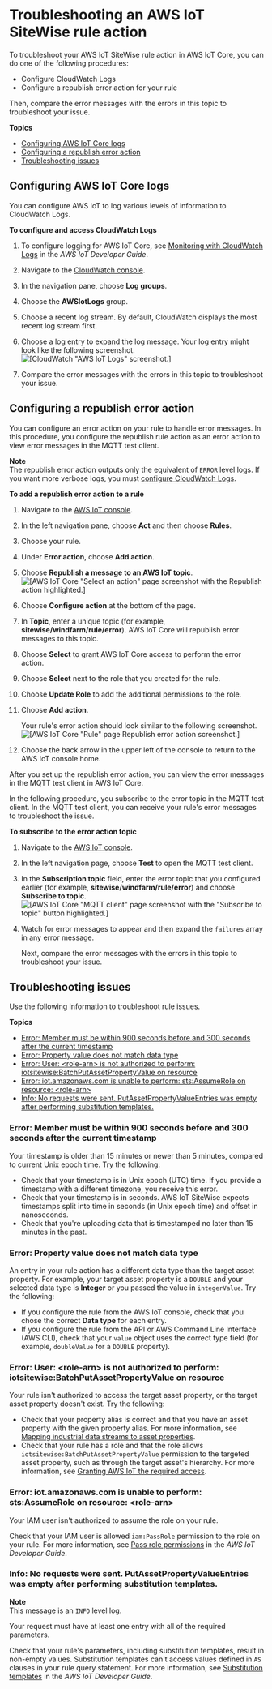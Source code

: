 # Troubleshooting an AWS IoT SiteWise rule action<a name="troubleshoot-rule"></a>

To troubleshoot your AWS IoT SiteWise rule action in AWS IoT Core, you can do one of the following procedures:
+ Configure CloudWatch Logs
+ Configure a republish error action for your rule

Then, compare the error messages with the errors in this topic to troubleshoot your issue\.

**Topics**
+ [Configuring AWS IoT Core logs](#configure-iot-logs)
+ [Configuring a republish error action](#configure-republish-error-action)
+ [Troubleshooting issues](#troubleshoot-rule-issues)

## Configuring AWS IoT Core logs<a name="configure-iot-logs"></a>

You can configure AWS IoT to log various levels of information to CloudWatch Logs\.

**To configure and access CloudWatch Logs**

1. To configure logging for AWS IoT Core, see [Monitoring with CloudWatch Logs](https://docs.aws.amazon.com/iot/latest/developerguide/cloud-watch-logs.html) in the *AWS IoT Developer Guide*\.

1. Navigate to the [CloudWatch console](https://console.aws.amazon.com/cloudwatch/)\.

1. In the navigation pane, choose **Log groups**\.

1. Choose the **AWSIotLogs** group\.

1. Choose a recent log stream\. By default, CloudWatch displays the most recent log stream first\.

1. Choose a log entry to expand the log message\. Your log entry might look like the following screenshot\.  
![\[CloudWatch "AWS IoT Logs" screenshot.\]](http://docs.aws.amazon.com/iot-sitewise/latest/userguide/images/rule-ingestion/troubleshoot-rule-logs-console.png)

1. Compare the error messages with the errors in this topic to troubleshoot your issue\.

## Configuring a republish error action<a name="configure-republish-error-action"></a>

You can configure an error action on your rule to handle error messages\. In this procedure, you configure the republish rule action as an error action to view error messages in the MQTT test client\.

**Note**  
The republish error action outputs only the equivalent of `ERROR` level logs\. If you want more verbose logs, you must [configure CloudWatch Logs](#configure-iot-logs)\.

**To add a republish error action to a rule**

1. Navigate to the [AWS IoT console](https://console.aws.amazon.com/iot/)\.

1. In the left navigation pane, choose **Act** and then choose **Rules**\.

1. Choose your rule\.

1. Under **Error action**, choose **Add action**\.

1. Choose **Republish a message to an AWS IoT topic**\.  
![\[AWS IoT Core "Select an action" page screenshot with the Republish action highlighted.\]](http://docs.aws.amazon.com/iot-sitewise/latest/userguide/images/rule-ingestion/rule-choose-republish-action-console.png)

1. Choose **Configure action** at the bottom of the page\.

1. In **Topic**, enter a unique topic \(for example, **sitewise/windfarm/rule/error**\)\. AWS IoT Core will republish error messages to this topic\.

1. Choose **Select** to grant AWS IoT Core access to perform the error action\.

1. Choose **Select** next to the role that you created for the rule\.

1. Choose **Update Role** to add the additional permissions to the role\.

1. Choose **Add action**\.

   Your rule's error action should look similar to the following screenshot\.  
![\[AWS IoT Core "Rule" page Republish error action screenshot.\]](http://docs.aws.amazon.com/iot-sitewise/latest/userguide/images/rule-ingestion/rule-confirm-republish-error-action-console.png)

1. Choose the back arrow in the upper left of the console to return to the AWS IoT console home\.

After you set up the republish error action, you can view the error messages in the MQTT test client in AWS IoT Core\.

In the following procedure, you subscribe to the error topic in the MQTT test client\. In the MQTT test client, you can receive your rule's error messages to troubleshoot the issue\.

**To subscribe to the error action topic**

1. Navigate to the [AWS IoT console](https://console.aws.amazon.com/iot/)\.

1. In the left navigation page, choose **Test** to open the MQTT test client\.

1. In the **Subscription topic** field, enter the error topic that you configured earlier \(for example, **sitewise/windfarm/rule/error**\) and choose **Subscribe to topic**\.  
![\[AWS IoT Core "MQTT client" page screenshot with the "Subscribe to topic" button highlighted.\]](http://docs.aws.amazon.com/iot-sitewise/latest/userguide/images/rule-ingestion/troubleshoot-rule-subscribe-error-topic-console.png)

1. Watch for error messages to appear and then expand the `failures` array in any error message\. 

   Next, compare the error messages with the errors in this topic to troubleshoot your issue\.

## Troubleshooting issues<a name="troubleshoot-rule-issues"></a>

Use the following information to troubleshoot rule issues\.

**Topics**
+ [Error: Member must be within 900 seconds before and 300 seconds after the current timestamp](#rule-error-timestamp-out-of-range)
+ [Error: Property value does not match data type <type>](#rule-error-invalid-data-type)
+ [Error: User: <role\-arn> is not authorized to perform: iotsitewise:BatchPutAssetPropertyValue on resource](#rule-error-role-not-authorized)
+ [Error: iot\.amazonaws\.com is unable to perform: sts:AssumeRole on resource: <role\-arn>](#rule-error-unable-to-assume-role)
+ [Info: No requests were sent\. PutAssetPropertyValueEntries was empty after performing substitution templates\.](#rule-info-request-was-empty)

### Error: Member must be within 900 seconds before and 300 seconds after the current timestamp<a name="rule-error-timestamp-out-of-range"></a>

Your timestamp is older than 15 minutes or newer than 5 minutes, compared to current Unix epoch time\. Try the following:
+ Check that your timestamp is in Unix epoch \(UTC\) time\. If you provide a timestamp with a different timezone, you receive this error\.
+ Check that your timestamp is in seconds\. AWS IoT SiteWise expects timestamps split into time in seconds \(in Unix epoch time\) and offset in nanoseconds\.
+ Check that you're uploading data that is timestamped no later than 15 minutes in the past\.

### Error: Property value does not match data type <type><a name="rule-error-invalid-data-type"></a>

An entry in your rule action has a different data type than the target asset property\. For example, your target asset property is a `DOUBLE` and your selected data type is **Integer** or you passed the value in `integerValue`\. Try the following:
+ If you configure the rule from the AWS IoT console, check that you chose the correct **Data type** for each entry\.
+ If you configure the rule from the API or AWS Command Line Interface \(AWS CLI\), check that your `value` object uses the correct type field \(for example, `doubleValue` for a `DOUBLE` property\)\.

### Error: User: <role\-arn> is not authorized to perform: iotsitewise:BatchPutAssetPropertyValue on resource<a name="rule-error-role-not-authorized"></a>

Your rule isn't authorized to access the target asset property, or the target asset property doesn't exist\. Try the following:
+ Check that your property alias is correct and that you have an asset property with the given property alias\. For more information, see [Mapping industrial data streams to asset properties](connect-data-streams.md)\.
+ Check that your rule has a role and that the role allows `iotsitewise:BatchPutAssetPropertyValue` permission to the targeted asset property, such as through the target asset's hierarchy\. For more information, see [Granting AWS IoT the required access](iot-rules.md#grant-rule-access)\.

### Error: iot\.amazonaws\.com is unable to perform: sts:AssumeRole on resource: <role\-arn><a name="rule-error-unable-to-assume-role"></a>

Your IAM user isn't authorized to assume the role on your rule\.

Check that your IAM user is allowed `iam:PassRole` permission to the role on your rule\. For more information, see [Pass role permissions](https://docs.aws.amazon.com/iot/latest/developerguide/pass-role.html) in the *AWS IoT Developer Guide*\.

### Info: No requests were sent\. PutAssetPropertyValueEntries was empty after performing substitution templates\.<a name="rule-info-request-was-empty"></a>

**Note**  
This message is an `INFO` level log\.

Your request must have at least one entry with all of the required parameters\.

Check that your rule's parameters, including substitution templates, result in non\-empty values\. Substitution templates can't access values defined in `AS` clauses in your rule query statement\. For more information, see [Substitution templates](https://docs.aws.amazon.com/iot/latest/developerguide/iot-substitution-templates.html) in the *AWS IoT Developer Guide*\.